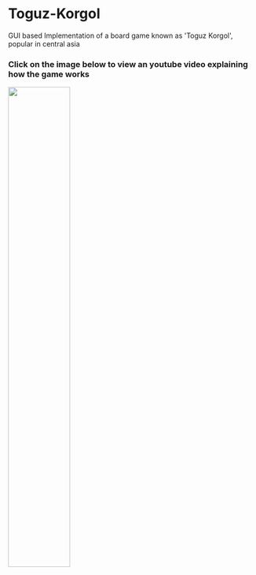 # Toguz-Korgol
GUI based Implementation of a board game known as 'Toguz Korgol', popular in central asia

### Click on the image below to view an youtube video explaining how the game works
[<img src="https://img.youtube.com/vi/Xg06pMGdcm4/maxresdefault.jpg" width="50%">](https://www.youtube.com/watch?v=Xg06pMGdcm4&feature=youtu.be)
